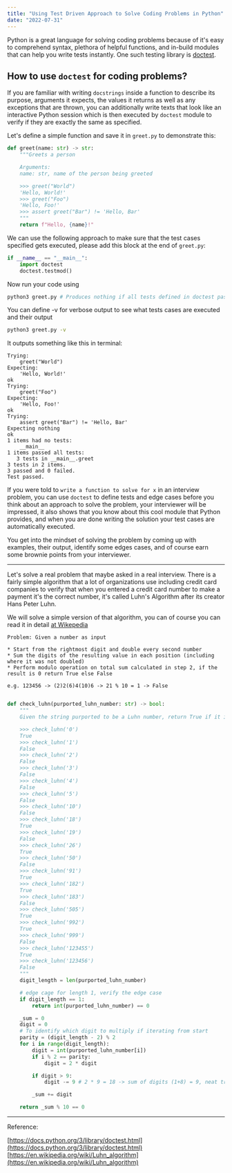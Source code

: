 ```yaml
---
title: "Using Test Driven Approach to Solve Coding Problems in Python"
date: "2022-07-31"
---
```


Python is a great language for solving coding problems because of it's easy to comprehend syntax, plethora of helpful
functions, and in-build modules that can help you write tests instantly. One such testing library is
[doctest](https://docs.python.org/3/library/doctest.html).

## How to use `doctest` for coding problems?

If you are familiar with writing `docstrings` inside a function to describe its purpose, arguments it expects, the
values it returns as well as any exceptions that are thrown, you can additionally write texts that look like an
interactive Python session which is then executed by `doctest` module to verify if they are exactly the same as
specified.

Let's define a simple function and save it in `greet.py` to demonstrate this:
```python
def greet(name: str) -> str:
    """Greets a person

    Arguments:
    name: str, name of the person being greeted

    >>> greet("World")
    'Hello, World!'
    >>> greet("Foo")
    'Hello, Foo!'
    >>> assert greet("Bar") != 'Hello, Bar'
    """
    return f"Hello, {name}!"
```

We can use the following approach to make sure that the test cases specified gets executed, please add this block at
the end of `greet.py`:

```python
if __name__ == "__main__":
    import doctest
    doctest.testmod()
```

Now run your code using
```sh
python3 greet.py # Produces nothing if all tests defined in doctest pass
```

You can define -v for verbose output to see what tests cases are executed and their output

```sh
python3 greet.py -v
```

It outputs something like this in terminal:

```
Trying:
    greet("World")
Expecting:
    'Hello, World!'
ok
Trying:
    greet("Foo")
Expecting:
    'Hello, Foo!'
ok
Trying:
    assert greet("Bar") != 'Hello, Bar'
Expecting nothing
ok
1 items had no tests:
    __main__
1 items passed all tests:
   3 tests in __main__.greet
3 tests in 2 items.
3 passed and 0 failed.
Test passed.
```

If you were told to `write a function to solve for x` in an interview problem, you can use `doctest` to define tests and
edge cases before you think about an approach to solve the problem, your interviewer will be impressed, it also shows
that you know about this cool module that Python provides, and when you are done writing the solution your test cases
are automatically executed.

You get into the mindset of solving the problem by coming up with examples, their output,
identify some edges cases, and of course earn some brownie points from your interviewer.

---

Let's solve a real problem that maybe asked in a real interview. There is a fairly simple algorithm that a lot of
organizations use including credit card companies to verify that when you entered a credit card number to make a payment
it's the correct number, it's called Luhn's Algorithm after its creator Hans Peter Luhn.

We will solve a simple version of that algorithm, you can of course you can read it in detail
[at Wikepedia](https://en.wikipedia.org/wiki/Luhn_algorithm)

```
Problem: Given a number as input

* Start from the rightmost digit and double every second number
* Sum the digits of the resulting value in each position (including where it was not doubled)
* Perform modulo operation on total sum calculated in step 2, if the result is 0 return True else False

e.g. 123456 -> (2)2(6)4(10)6 -> 21 % 10 = 1 -> False
```

```python

def check_luhn(purported_luhn_number: str) -> bool:
    """
    Given the string purported to be a Luhn number, return True if it is False otherwise

    >>> check_luhn('0')
    True
    >>> check_luhn('1')
    False
    >>> check_luhn('2')
    False
    >>> check_luhn('3')
    False
    >>> check_luhn('4')
    False
    >>> check_luhn('5')
    False
    >>> check_luhn('10')
    False
    >>> check_luhn('18')
    True
    >>> check_luhn('19')
    False
    >>> check_luhn('26')
    True
    >>> check_luhn('50')
    False
    >>> check_luhn('91')
    True
    >>> check_luhn('182')
    True
    >>> check_luhn('183')
    False
    >>> check_luhn('505')
    True
    >>> check_luhn('992')
    True
    >>> check_luhn('999')
    False
    >>> check_luhn('123455')
    True
    >>> check_luhn('123456')
    False
    """
    digit_length = len(purported_luhn_number)

    # edge cage for length 1, verify the edge case
    if digit_length == 1:
        return int(purported_luhn_number) == 0

    _sum = 0
    digit = 0
    # To identify which digit to multiply if iterating from start
    parity = (digit_length - 2) % 2
    for i in range(digit_length):
        digit = int(purported_luhn_number[i])
        if i % 2 == parity:
            digit = 2 * digit

        if digit > 9:
            digit -= 9 # 2 * 9 = 18 -> sum of digits (1+8) = 9, neat trick

        _sum += digit

    return _sum % 10 == 0
```

---

Reference:

[https://docs.python.org/3/library/doctest.html](https://docs.python.org/3/library/doctest.html)
[https://en.wikipedia.org/wiki/Luhn_algorithm](https://en.wikipedia.org/wiki/Luhn_algorithm)
